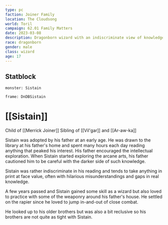 ```yaml
---
type: pc
faction: Joiner Family
location: The Cloudsong
world: Toril
campaign: 62.01 Family Matters
date: 2023-03-08
description: Dragonborn wizard with an indiscriminate view of knowledge.
race: dragonborn
gender: male
class: wizard
age: 17
---
```


## Statblock

```statblock
monster: Sistain
```

```custom-frames
frame: DnDBSistain
```

# [[Sistain]]

Child of [[Merrick Joiner]]
Sibling of [[Vil'gar]] and [[Ar-aw-ka]]

Sistain was adopted by his father at an early age. He was drawn to the library at his father's home and spent many hours each day reading anything that peaked his interest. His father encouraged the intellectual exploration. When Sistain started exploring the arcane arts, his father cautioned him to be careful with the darker side of such knowledge. 

Sistain was rather indiscriminate in his reading and tends to take anything in print at face value, often with hilarious misunderstandings and gaps in real knowledge. 

A few years passed and Sistain gained some skill as a wizard but also loved to practice with some of the weaponry around his father's house. He settled on the rapier since he loved to jump in-and-out of close combat. 

He looked up to his older brothers but was also a bit reclusive so his brothers are not quite as tight with Sistain.



